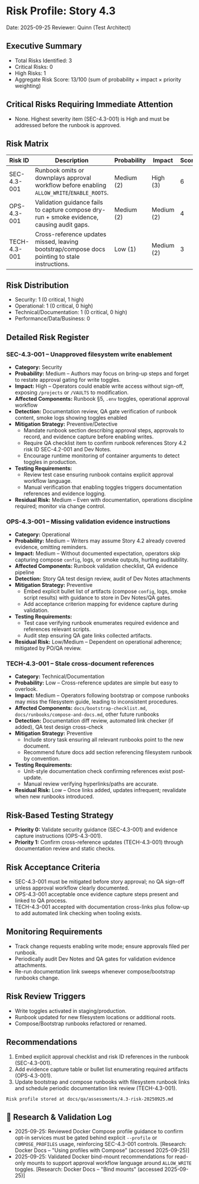 # Risk Profile: Story 4.3

Date: 2025-09-25
Reviewer: Quinn (Test Architect)

## Executive Summary
- Total Risks Identified: 3
- Critical Risks: 0
- High Risks: 1
- Aggregate Risk Score: 13/100 (sum of probability × impact × priority weighting)

## Critical Risks Requiring Immediate Attention
- None. Highest severity item (SEC-4.3-001) is High and must be addressed before the runbook is approved.

## Risk Matrix

| Risk ID      | Description                                                                                           | Probability | Impact | Score | Priority |
|--------------|-------------------------------------------------------------------------------------------------------|-------------|--------|-------|----------|
| SEC-4.3-001  | Runbook omits or downplays approval workflow before enabling `ALLOW_WRITE`/`ENABLE_ROOTS`.            | Medium (2)  | High (3) | 6     | High     |
| OPS-4.3-001  | Validation guidance fails to capture compose dry-run + smoke evidence, causing audit gaps.            | Medium (2)  | Medium (2) | 4 | Medium   |
| TECH-4.3-001 | Cross-reference updates missed, leaving bootstrap/compose docs pointing to stale instructions.       | Low (1)     | Medium (2) | 3 | Medium   |

## Risk Distribution
- Security: 1 (0 critical, 1 high)
- Operational: 1 (0 critical, 0 high)
- Technical/Documentation: 1 (0 critical, 0 high)
- Performance/Data/Business: 0

## Detailed Risk Register
### SEC-4.3-001 – Unapproved filesystem write enablement
- **Category:** Security
- **Probability:** Medium – Authors may focus on bring-up steps and forget to restate approval gating for write toggles.
- **Impact:** High – Operators could enable write access without sign-off, exposing `/projects` or `/VAULTS` to modification.
- **Affected Components:** Runbook §5, `.env` toggles, operational approval workflow
- **Detection:** Documentation review, QA gate verification of runbook content, smoke logs showing toggles enabled
- **Mitigation Strategy:** Preventive/Detective
  - Mandate runbook section describing approval steps, approvals to record, and evidence capture before enabling writes.
  - Require QA checklist item to confirm runbook references Story 4.2 risk ID SEC-4.2-001 and Dev Notes.
  - Encourage runtime monitoring of container arguments to detect toggles in production.
- **Testing Requirements:**
  - Review test case ensuring runbook contains explicit approval workflow language.
  - Manual verification that enabling toggles triggers documentation references and evidence logging.
- **Residual Risk:** Medium – Even with documentation, operations discipline required; monitor via change control.

### OPS-4.3-001 – Missing validation evidence instructions
- **Category:** Operational
- **Probability:** Medium – Writers may assume Story 4.2 already covered evidence, omitting reminders.
- **Impact:** Medium – Without documented expectation, operators skip capturing compose `config`, logs, or smoke outputs, hurting auditability.
- **Affected Components:** Runbook validation checklist, QA evidence pipeline
- **Detection:** Story QA test design review, audit of Dev Notes attachments
- **Mitigation Strategy:** Preventive
  - Embed explicit bullet list of artifacts (compose `config`, logs, smoke script results) with guidance to store in Dev Notes/QA gates.
  - Add acceptance criterion mapping for evidence capture during validation.
- **Testing Requirements:**
  - Test case verifying runbook enumerates required evidence and references relevant scripts.
  - Audit step ensuring QA gate links collected artifacts.
- **Residual Risk:** Low/Medium – Dependent on operational adherence; mitigated by PO/QA review.

### TECH-4.3-001 – Stale cross-document references
- **Category:** Technical/Documentation
- **Probability:** Low – Cross-reference updates are simple but easy to overlook.
- **Impact:** Medium – Operators following bootstrap or compose runbooks may miss the filesystem guide, leading to inconsistent procedures.
- **Affected Components:** `docs/bootstrap-checklist.md`, `docs/runbooks/compose-and-docs.md`, other future runbooks
- **Detection:** Documentation diff review, automated link checker (if added), QA test design cross-check
- **Mitigation Strategy:** Preventive
  - Include story task ensuring all relevant runbooks point to the new document.
  - Recommend future docs add section referencing filesystem runbook by convention.
- **Testing Requirements:**
  - Unit-style documentation check confirming references exist post-update.
  - Manual review verifying hyperlinks/paths are accurate.
- **Residual Risk:** Low – Once links added, updates infrequent; revalidate when new runbooks introduced.

## Risk-Based Testing Strategy
- **Priority 0:** Validate security guidance (SEC-4.3-001) and evidence capture instructions (OPS-4.3-001).
- **Priority 1:** Confirm cross-reference updates (TECH-4.3-001) through documentation review and static checks.

## Risk Acceptance Criteria
- SEC-4.3-001 must be mitigated before story approval; no QA sign-off unless approval workflow clearly documented.
- OPS-4.3-001 acceptable once evidence capture steps present and linked to QA process.
- TECH-4.3-001 accepted with documentation cross-links plus follow-up to add automated link checking when tooling exists.

## Monitoring Requirements
- Track change requests enabling write mode; ensure approvals filed per runbook.
- Periodically audit Dev Notes and QA gates for validation evidence attachments.
- Re-run documentation link sweeps whenever compose/bootstrap runbooks change.

## Risk Review Triggers
- Write toggles activated in staging/production.
- Runbook updated for new filesystem locations or additional roots.
- Compose/Bootstrap runbooks refactored or renamed.

## Recommendations
1. Embed explicit approval checklist and risk ID references in the runbook (SEC-4.3-001).
2. Add evidence capture table or bullet list enumerating required artifacts (OPS-4.3-001).
3. Update bootstrap and compose runbooks with filesystem runbook links and schedule periodic documentation link review (TECH-4.3-001).

```text
Risk profile stored at docs/qa/assessments/4.3-risk-20250925.md
```

## 🔬 Research & Validation Log
- 2025-09-25: Reviewed Docker Compose profile guidance to confirm opt-in services must be gated behind explicit `--profile` or `COMPOSE_PROFILES` usage, reinforcing SEC-4.3-001 controls. [Research: Docker Docs – "Using profiles with Compose" (accessed 2025-09-25)]
- 2025-09-25: Validated Docker bind-mount recommendations for read-only mounts to support approval workflow language around `ALLOW_WRITE` toggles. [Research: Docker Docs – "Bind mounts" (accessed 2025-09-25)]
